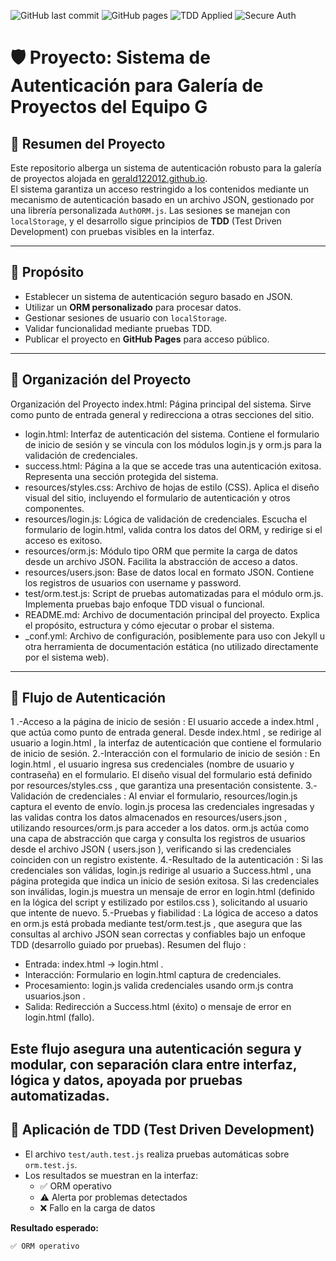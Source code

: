 ![GitHub last commit](https://img.shields.io/github/last-commit/gerald122012/gerald122012.github.io?style=for-the-badge)
![GitHub pages](https://img.shields.io/badge/Hosted-GitHub%20Pages-blue?style=for-the-badge)
![TDD Applied](https://img.shields.io/badge/TDD-Test%20Driven%20Approach-green?style=for-the-badge)
![Secure Auth](https://img.shields.io/badge/Authentication-JSON%20Secure-critical?style=for-the-badge)

# 🛡️ Proyecto: Sistema de Autenticación para Galería de Proyectos del Equipo G

## 📖 Resumen del Proyecto

Este repositorio alberga un sistema de autenticación robusto para la galería de proyectos alojada en [gerald122012.github.io](https://gerald122012.github.io/).  
El sistema garantiza un acceso restringido a los contenidos mediante un mecanismo de autenticación basado en un archivo JSON, gestionado por una librería personalizada `AuthORM.js`. Las sesiones se manejan con `localStorage`, y el desarrollo sigue principios de **TDD** (Test Driven Development) con pruebas visibles en la interfaz.

---

## 🎯 Propósito

- Establecer un sistema de autenticación seguro basado en JSON.
- Utilizar un **ORM personalizado** para procesar datos.
- Gestionar sesiones de usuario con `localStorage`.
- Validar funcionalidad mediante pruebas TDD.
- Publicar el proyecto en **GitHub Pages** para acceso público.

---

## 📂 Organización del Proyecto

Organización del Proyecto
index.html: Página principal del sistema. Sirve como punto de entrada general y redirecciona a otras secciones del sitio.

- login.html: Interfaz de autenticación del sistema. Contiene el formulario de inicio de sesión y se vincula con los módulos login.js y orm.js para la validación de credenciales.
- success.html: Página a la que se accede tras una autenticación exitosa. Representa una sección protegida del sistema.
- resources/styles.css: Archivo de hojas de estilo (CSS). Aplica el diseño visual del sitio, incluyendo el formulario de autenticación y otros componentes.
- resources/login.js: Lógica de validación de credenciales. Escucha el formulario de login.html, valida contra los datos del ORM, y redirige si el acceso es exitoso.
- resources/orm.js: Módulo tipo ORM que permite la carga de datos desde un archivo JSON. Facilita la abstracción de acceso a datos.
- resources/users.json: Base de datos local en formato JSON. Contiene los registros de usuarios con username y password.
- test/orm.test.js: Script de pruebas automatizadas para el módulo orm.js. Implementa pruebas bajo enfoque TDD visual o funcional.
- README.md: Archivo de documentación principal del proyecto. Explica el propósito, estructura y cómo ejecutar o probar el sistema.
- _conf.yml: Archivo de configuración, posiblemente para uso con Jekyll u otra herramienta de documentación estática (no utilizado directamente por el sistema web).

---

## 🔐 Flujo de Autenticación

1 .-Acceso a la página de inicio de sesión :
El usuario accede a index.html , que actúa como punto de entrada general.
Desde index.html , se redirige al usuario a login.html , la interfaz de autenticación que contiene el formulario de inicio de sesión.
2.-Interacción con el formulario de inicio de sesión :
En login.html , el usuario ingresa sus credenciales (nombre de usuario y contraseña) en el formulario.
El diseño visual del formulario está definido por resources/styles.css , que garantiza una presentación consistente.
3.-Validación de credenciales :
Al enviar el formulario, resources/login.js captura el evento de envío.
login.js procesa las credenciales ingresadas y las validas contra los datos almacenados en resources/users.json , utilizando resources/orm.js para acceder a los datos.
orm.js actúa como una capa de abstracción que carga y consulta los registros de usuarios desde el archivo JSON ( users.json ), verificando si las credenciales coinciden con un registro existente.
4.-Resultado de la autenticación :
Si las credenciales son válidas, login.js redirige al usuario a Success.html , una página protegida que indica un inicio de sesión exitosa.
Si las credenciales son inválidas, login.js muestra un mensaje de error en login.html (definido en la lógica del script y estilizado por estilos.css ), solicitando al usuario que intente de nuevo.
5.-Pruebas y fiabilidad :
La lógica de acceso a datos en orm.js está probada mediante test/orm.test.js , que asegura que las consultas al archivo JSON sean correctas y confiables bajo un enfoque TDD (desarrollo guiado por pruebas).
Resumen del flujo :
- Entrada: index.html → login.html .
- Interacción: Formulario en login.html captura de credenciales.
- Procesamiento: login.js valida credenciales usando orm.js contra usuarios.json .
- Salida: Redirección a Success.html (éxito) o mensaje de error en login.html (fallo).
  
Este flujo asegura una autenticación segura y modular, con separación clara entre interfaz, lógica y datos, apoyada por pruebas automatizadas.
---

## 🧬 Aplicación de TDD (Test Driven Development)

- El archivo `test/auth.test.js` realiza pruebas automáticas sobre `orm.test.js`.
- Los resultados se muestran en la interfaz:
  - ✅ ORM operativo
  - ⚠️ Alerta por problemas detectados
  - ❌ Fallo en la carga de datos

**Resultado esperado:**

```bash
✅ ORM operativo
